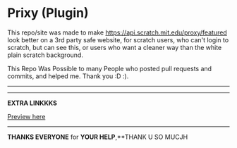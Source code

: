# Prixy (Plugin)

  This repo/site was made to make https://api.scratch.mit.edu/proxy/featured look better on a 3rd party safe website, for scratch users, who can't login to scratch, but can see this, or users who want a cleaner way than the white plain scratch background.
  
 This Repo Was Possible to many People who posted pull requests and commits, and helped me. Thank you :D :).
 <hr>
 
 -------------------------
 
 **EXTRA LINKKKS**
 
 [Preview here](https://github.com/gitcowor/prixy/tree/master/demo)
 
 ------------------
 
 **THANKS EVERYONE** for **YOUR HELP**,**THANK U SO MUCJH
